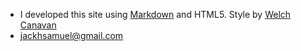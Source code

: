 <footer>
<ul>
    <li>I developed this site using <a href="http://daringfireball.net/projects/markdown">Markdown</a> and HTML5. Style by <a href="http://welchcanavan.com">Welch Canavan</a></li>
    <li><a href="mailto:jackhsamuel@gmail.com">jackhsamuel@gmail.com</a></li>    
</footer>